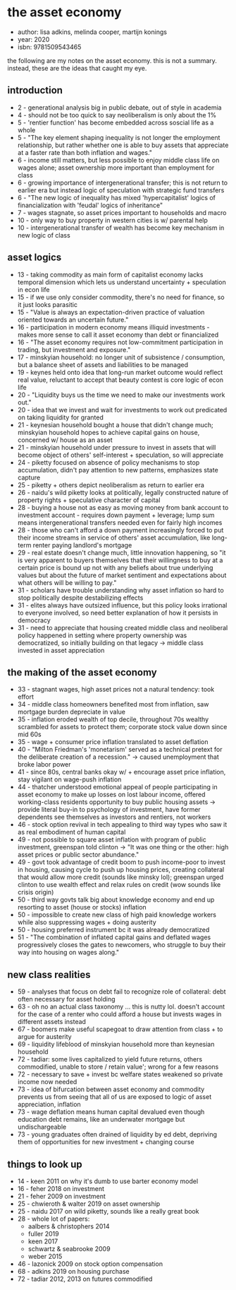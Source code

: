 # the asset economy

- author: lisa adkins, melinda cooper, martijn konings
- year: 2020
- isbn: 9781509543465

the following are my notes on the asset economy. this is not a summary. instead,
these are the ideas that caught my eye.

## introduction
- 2 - generational analysis big in public debate, out of style in academia
- 4 - should not be too quick to say neoliberalism is only about the 1%
- 5 - 'rentier function' has become embedded across soscial life as a whole
- 5 - "The key element shaping inequality is not longer the employment
    relationship, but rather whether one is able to buy assets that appreciate
    at a faster rate than both inflation and wages."
- 6 - income still matters, but less possible to enjoy middle class life on
    wages alone; asset ownership more important than employment for class
- 6 - growing importance of intergenerational transfer; this is not return to
    earlier era but instead logic of speculation with strategic fund transfers
- 6 - "The new logic of inequality has mixed 'hypercapitalist' logics of
    financialization with 'feudal' logics of inheritance"
- 7 - wages stagnate, so asset prices important to households and macro
- 10 - only way to buy property in western cities is w/ parental help
- 10 - intergenerational transfer of wealth has become key mechanism in new
    logic of class

## asset logics
- 13 - taking commodity as main form of capitalist economy lacks temporal
    dimension which lets us understand uncertainty + speculation in econ life
- 15 - if we use only consider commodity, there's no need for finance, so it
    just looks parasitic
- 15 - "Value is always an expectation-driven practice of valuation oriented
    towards an uncertain future."
- 16 - participation in modern economy means illiquid investments - makes more
    sense to call it asset economy than debt or financialized
- 16 - "The asset economy requires not low-commitment participation in trading,
    but investment and exposure."
- 17 - minskyian household: no longer unit of subsistence / consumption, but a
    balance sheet of assets and liabilities to be managed
- 19 - keynes held onto idea that long-run market outcome would reflect real
    value, reluctant to accept that beauty contest is core logic of econ life
- 20 - "Liquidity buys us the time we need to make our investments work out."
- 20 - idea that we invest and wait for investments to work out predicated on
    taking liquidity for granted
- 21 - keynesian household bought a house that didn't change much; minskyian
    household hopes to achieve capital gains on house, concerned w/ house as
    an asset
- 21 - minskyian household under pressure to invest in assets that will become
    object of others' self-interest + speculation, so will appreciate
- 24 - piketty focused on absence of policy mechanisms to stop accumulation,
    didn't pay attention to new patterns, emphasizes state capture
- 25 - piketty + others depict neoliberalism as return to earlier era
- 26 - naidu's wild piketty looks at politically, legally constructed nature of
    property rights + speculative character of capital
- 28 - buying a house not as easy as moving money from bank account to
    investment account - requires down payment + leverage; lump sum means
    intergenerational transfers needed even for fairly high incomes
- 28 - those who can't afford a down payment increasingly forced to put their
    income streams in service of others' asset accumulation, like long-term
    renter paying landlord's mortgage
- 29 - real estate doesn't change much, little innovation happening, so "it is
    very apparent to buyers themselves that their willingness to buy at a
    certain price is bound up not with any beliefs about true underlying values
    but about the future of market sentiment and expectations about what others
    will be willing to pay."
- 31 - scholars have trouble understanding why asset inflation so hard to stop
    politically despite destabilizing effects
- 31 - elites always have outsized influence, but this policy looks irrational
    to everyone involved, so need better explanation of how it persists in
    democracy
- 31 - need to appreciate that housing created middle class and neoliberal
    policy happened in setting where property ownership was democratized, so
    initially building on that legacy -> middle class invested in asset
    appreciation

## the making of the asset economy
- 33 - stagnant wages, high asset prices not a natural tendency: took effort
- 34 - middle class homeowners benefited most from inflation, saw mortgage
    burden depreciate in value
- 35 - inflation eroded wealth of top decile, throughout 70s wealthy scrambled
    for assets to protect them; corporate stock value down since mid 60s
- 35 - wage + consumer price inflation translated to asset deflation
- 40 - "Milton Friedman's 'monetarism' served as a technical pretext for the
    deliberate creation of a recession." -> caused unemployment that broke labor
    power
- 41 - since 80s, central banks okay w/ + encourage asset price inflation, stay
    vigilant on wage-push inflation
- 44 - thatcher understood emotional appeal of people participating in asset
    economy to make up losses on lost labour income, offered working-class
    residents opportunity to buy public housing assets -> provide literal buy-in
    to psychology of investment, have former dependents see themselves as
    investors and rentiers, not workers
- 46 - stock option revival in tech appealing to third way types who saw it as
    real embodiment of human capital
- 49 - not possible to square asset inflation with program of public investment,
    greenspan told clinton -> "It was one thing or the other: high asset prices
    or public sector abundance."
- 49 - govt took advantage of credit boom to push income-poor to invest in
    housing, causing cycle to push up housing prices, creating collateral that
    would allow more credit (sounds like minsky lol); greenspan urged clinton to
    use wealth effect and relax rules on credit (wow sounds like crisis origin)
- 50 - third way govts talk big about knowledge economy and end up resorting to
    asset (house or stocks) inflation
- 50 - impossible to create new class of high paid knowledge workers while also
    suppressing wages + doing austerity
- 50 - housing preferred instrument bc it was already democratized
- 51 - "The combination of inflated capital gains and deflated wages
    progressively closes the gates to newcomers, who struggle to buy their way
    into housing on wages along."

## new class realities
- 59 - analyses that focus on debt fail to recognize role of collateral: debt
    often necessary for asset holding
- 63 - oh no an actual class taxonomy ... this is nutty lol. doesn't account for
    the case of a renter who could afford a house but invests wages in different
    assets instead
- 67 - boomers make useful scapegoat to draw attention from class + to argue for
    austerity
- 69 - liquidity lifeblood of minskyian household more than keynesian household
- 72 - tadiar: some lives capitalized to yield future returns, others
    commodified, unable to store / retain value'; wrong for a few reasons
- 72 - necessary to save + invest bc welfare states weakened so private income
    now needed
- 73 - idea of bifurcation between asset economy and commodity prevents us from
    seeing that all of us are exposed to logic of asset appreciation, inflation
- 73 - wage deflation means human capital devalued even though education debt
    remains, like an underwater mortgage but undischargeable
- 73 - young graduates often drained of liquidity by ed debt, depriving them of
    opportunities for new investment + changing course


## things to look up
- 14 - keen 2011 on why it's dumb to use barter economy model
- 16 - feher 2018 on investment
- 21 - feher 2009 on investment
- 25 - chwieroth & walter 2019 on asset ownership
- 25 - naidu 2017 on wild piketty, sounds like a really great book
- 28 - whole lot of papers:
    - aalbers & christophers 2014
    - fuller 2019
    - keen 2017
    - schwartz & seabrooke 2009
    - weber 2015
- 46 - lazonick 2009 on stock option compensation
- 68 - adkins 2019 on housing purchase
- 72 - tadiar 2012, 2013 on futures commodified